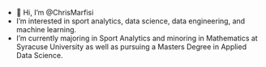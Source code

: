 - 👋 Hi, I’m @ChrisMarfisi
- I’m interested in sport analytics, data science, data engineering, and machine learning.
- I’m currently majoring in Sport Analytics and minoring in Mathematics at Syracuse University as well as pursuing a Masters Degree in Applied Data Science.
<!---
ChrisMarfisi/ChrisMarfisi is a ✨ special ✨ repository because its `README.md` (this file) appears on your GitHub profile.
You can click the Preview link to take a look at your changes.
--->
